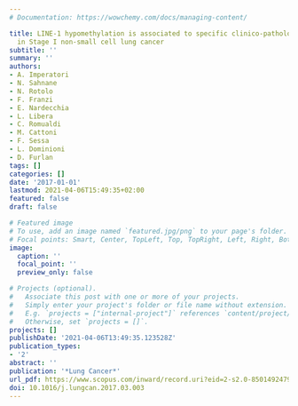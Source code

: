 ```yaml
---
# Documentation: https://wowchemy.com/docs/managing-content/

title: LINE-1 hypomethylation is associated to specific clinico-pathological features
  in Stage I non-small cell lung cancer
subtitle: ''
summary: ''
authors:
- A. Imperatori
- N. Sahnane
- N. Rotolo
- F. Franzi
- E. Nardecchia
- L. Libera
- C. Romualdi
- M. Cattoni
- F. Sessa
- L. Dominioni
- D. Furlan
tags: []
categories: []
date: '2017-01-01'
lastmod: 2021-04-06T15:49:35+02:00
featured: false
draft: false

# Featured image
# To use, add an image named `featured.jpg/png` to your page's folder.
# Focal points: Smart, Center, TopLeft, Top, TopRight, Left, Right, BottomLeft, Bottom, BottomRight.
image:
  caption: ''
  focal_point: ''
  preview_only: false

# Projects (optional).
#   Associate this post with one or more of your projects.
#   Simply enter your project's folder or file name without extension.
#   E.g. `projects = ["internal-project"]` references `content/project/deep-learning/index.md`.
#   Otherwise, set `projects = []`.
projects: []
publishDate: '2021-04-06T13:49:35.123528Z'
publication_types:
- '2'
abstract: ''
publication: '*Lung Cancer*'
url_pdf: https://www.scopus.com/inward/record.uri?eid=2-s2.0-85014924794&doi=10.1016%2fj.lungcan.2017.03.003&partnerID=40&md5=a6e774419b87445657c1a498a1c5b61a
doi: 10.1016/j.lungcan.2017.03.003
---
```


